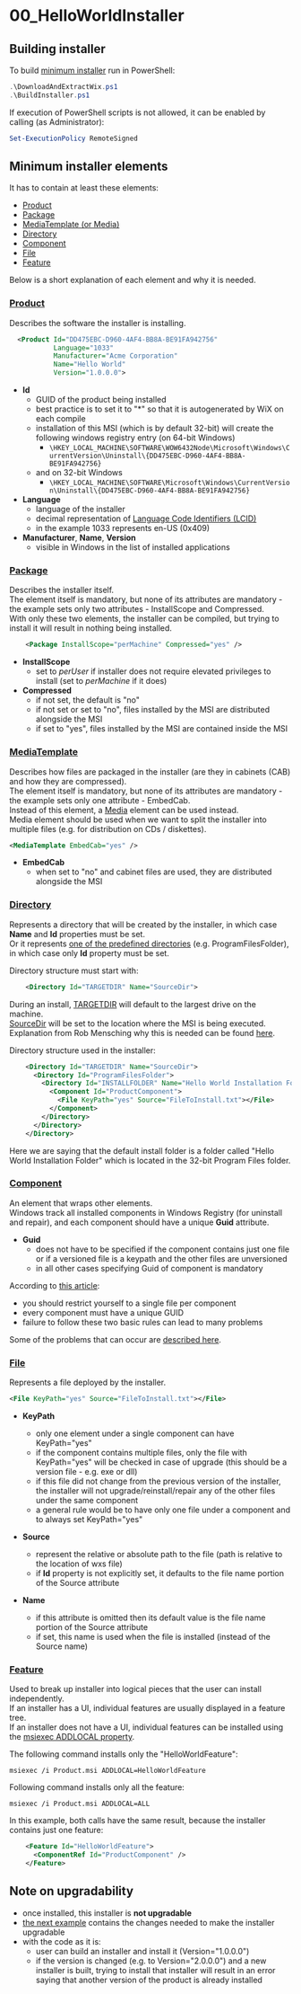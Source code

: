 # 00_HelloWorldInstaller

## Building installer

To build [minimum installer](Product.wxs) run in PowerShell:
```PowerShell
.\DownloadAndExtractWix.ps1
.\BuildInstaller.ps1
```

If execution of PowerShell scripts is not allowed, it can be enabled by calling (as Administrator):
```PowerShell
Set-ExecutionPolicy RemoteSigned
```

## Minimum installer elements

It has to contain at least these elements:
- [Product](#product)
- [Package](#package)
- [MediaTemplate (or Media)](#mediatemplate)
- [Directory](#directory)
- [Component](#component)
- [File](#file)
- [Feature](#feature)

Below is a short explanation of each element and why it is needed.

### [Product](https://wixtoolset.org/documentation/manual/v3/xsd/wix/product.html)

Describes the software the installer is installing.

```xml
  <Product Id="DD475EBC-D960-4AF4-BB8A-BE91FA942756"
           Language="1033"
           Manufacturer="Acme Corporation"
           Name="Hello World"
           Version="1.0.0.0">
```
- **Id**
  - GUID of the product being installed
  - best practice is to set it to "*" so that it is autogenerated by WiX on each compile
  - installation of this MSI (which is by default 32-bit) will create the following windows registry entry (on 64-bit Windows)
    - `\HKEY_LOCAL_MACHINE\SOFTWARE\WOW6432Node\Microsoft\Windows\CurrentVersion\Uninstall\{DD475EBC-D960-4AF4-BB8A-BE91FA942756}`
  - and on 32-bit Windows
    - `\HKEY_LOCAL_MACHINE\SOFTWARE\Microsoft\Windows\CurrentVersion\Uninstall\{DD475EBC-D960-4AF4-BB8A-BE91FA942756}`
- **Language**
  - language of the installer
  - decimal representation of [Language Code Identifiers (LCID)](https://docs.microsoft.com/en-us/openspecs/windows_protocols/ms-lcid/)
  - in the example 1033 represents en-US (0x409)
- **Manufacturer**, **Name**, **Version**
  - visible in Windows in the list of installed applications

### [Package](https://wixtoolset.org/documentation/manual/v3/xsd/wix/package.html)

Describes the installer itself.\
The element itself is mandatory, but none of its attributes are mandatory - the example sets only two attributes - InstallScope and Compressed.\
With only these two elements, the installer can be compiled, but trying to install it will result in nothing being installed.

```xml
    <Package InstallScope="perMachine" Compressed="yes" />
```
- **InstallScope**
  - set to *perUser* if installer does not require elevated privileges to install (set to *perMachine* if it does)
- **Compressed**
  - if not set, the default is "no"
  - if not set or set to "no", files installed by the MSI are distributed alongside the MSI
  - if set to "yes", files installed by the MSI are contained inside the MSI

### [MediaTemplate](https://wixtoolset.org/documentation/manual/v3/xsd/wix/mediatemplate.html)

Describes how files are packaged in the installer (are they in cabinets (CAB) and how they are compressed).\
The element itself is mandatory, but none of its attributes are mandatory - the example sets only one attribute - EmbedCab.\
Instead of this element, a [Media](https://wixtoolset.org/documentation/manual/v3/xsd/wix/media.html) element can be used instead.\
Media element should be used when we want to split the installer into multiple files (e.g. for distribution on CDs / diskettes).

```xml
<MediaTemplate EmbedCab="yes" />
```
- **EmbedCab**
  - when set to "no" and cabinet files are used, they are distributed alongside the MSI

### [Directory](https://wixtoolset.org/documentation/manual/v3/xsd/wix/directory.html)

Represents a directory that will be created by the installer, in which case **Name** and **Id** properties must be set.\
Or it represents [one of the predefined directories](https://docs.microsoft.com/en-us/windows/win32/msi/property-reference?redirectedfrom=MSDN#system-folder-properties) 
(e.g. ProgramFilesFolder), in which case only **Id** property must be set.

Directory structure must start with:
```xml
    <Directory Id="TARGETDIR" Name="SourceDir">
```

During an install, [TARGETDIR](https://docs.microsoft.com/en-us/windows/win32/msi/targetdir) will default to the largest drive on the machine.\
[SourceDir](https://docs.microsoft.com/en-us/windows/win32/msi/sourcedir) will be set to the location where the MSI is being executed.\
Explanation from Rob Mensching why this is needed can be found [here](https://stackoverflow.com/a/2145075).

Directory structure used in the installer:
```xml
    <Directory Id="TARGETDIR" Name="SourceDir">
      <Directory Id="ProgramFilesFolder">
        <Directory Id="INSTALLFOLDER" Name="Hello World Installation Folder">
          <Component Id="ProductComponent">
            <File KeyPath="yes" Source="FileToInstall.txt"></File>
          </Component>
        </Directory>
      </Directory>
    </Directory>
```
Here we are saying that the default install folder is a folder called "Hello World Installation Folder" which is located in the 32-bit Program Files folder.

### [Component](https://wixtoolset.org/documentation/manual/v3/xsd/wix/component.html)

An element that wraps other elements.\
Windows track all installed components in Windows Registry (for uninstall and repair), and each component should have a unique **Guid** attribute.
- **Guid**
  - does not have to be specified if the component contains just one file or if a versioned file is a keypath and the other files are unversioned
  - in all other cases specifying Guid of component is mandatory

According to [this article](https://wixtoolset.org/documentation/manual/v3/howtos/files_and_registry/add_a_file.html):
- you should restrict yourself to a single file per component
- every component must have a unique GUID
- failure to follow these two basic rules can lead to many problems

Some of the problems that can occur are [described here](https://docs.microsoft.com/en-us/windows/win32/msi/what-happens-if-the-component-rules-are-broken).

### [File](https://wixtoolset.org/documentation/manual/v3/xsd/wix/file.html)

Represents a file deployed by the installer.
```xml
<File KeyPath="yes" Source="FileToInstall.txt"></File>
```
- **KeyPath**
  - only one element under a single component can have KeyPath="yes"
  - if the component contains multiple files, only the file with KeyPath="yes" will be checked in case of upgrade (this should be a version file - e.g. exe or dll)
  - if this file did not change from the previous version of the installer, the installer will not upgrade/reinstall/repair any of the other files under the same component
  - a general rule would be to have only one file under a component and to always set KeyPath="yes"

- **Source**
  - represent the relative or absolute path to the file (path is relative to the location of wxs file)
  - if **Id** property is not explicitly set, it defaults to the file name portion of the Source attribute

- **Name**
  - if this attribute is omitted then its default value is the file name portion of the Source attribute
  - if set, this name is used when the file is installed (instead of the Source name)

### [Feature](https://wixtoolset.org/documentation/manual/v3/xsd/wix/feature.html)

Used to break up installer into logical pieces that the user can install independently.\
If an installer has a UI, individual features are usually displayed in a feature tree.\
If an installer does not have a UI, individual features can be installed using the [msiexec ADDLOCAL property](https://docs.microsoft.com/en-us/windows/win32/msi/addlocal).

The following command installs only the "HelloWorldFeature":
```
msiexec /i Product.msi ADDLOCAL=HelloWorldFeature
```

Following command installs only all the feature:
```
msiexec /i Product.msi ADDLOCAL=ALL
```

In this example, both calls have the same result, because the installer contains just one feature:
```xml
    <Feature Id="HelloWorldFeature">
      <ComponentRef Id="ProductComponent" />
    </Feature>
```

## Note on upgradability
- once installed, this installer is **not upgradable**
- [the next example](../01_HelloWorldInstallerUpgradable/) contains the changes needed to make the installer upgradable
- with the code as it is:
  - user can build an installer and install it (Version="1.0.0.0")
  - if the version is changed (e.g. to Version="2.0.0.0") and a new installer is built, trying to install that installer will
    result in an error saying that another version of the product is already installed